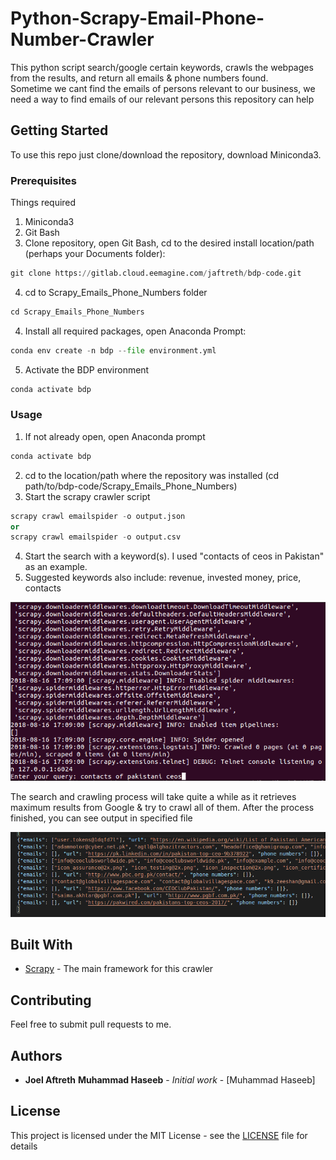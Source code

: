 # Python-Scrapy-Email-Phone-Number-Crawler
This python script search/google certain keywords, crawls the webpages from the results, and return all emails & phone numbers found.
<br>
Sometime we cant find the emails of persons relevant to our business, we need a way to find emails of our relevant persons
this repository can help
<br>
## Getting Started

To use this repo just clone/download the repository, download Miniconda3. 

### Prerequisites

Things required<br>
1. Miniconda3
2. Git Bash
3. Clone repository, open Git Bash, cd to the desired install location/path (perhaps your Documents folder): 
```python
git clone https://gitlab.cloud.eemagine.com/jaftreth/bdp-code.git
 ```
4. cd to Scrapy_Emails_Phone_Numbers folder
```python
cd Scrapy_Emails_Phone_Numbers
```
4. Install all required packages, open Anaconda Prompt: 
  ```python
  conda env create -n bdp --file environment.yml
  ```
5. Activate the BDP environment 
  ```python
  conda activate bdp
  ```
### Usage
1. If not already open, open Anaconda prompt
```python
conda activate bdp
  ```
2. cd to the location/path where the repository was installed (cd path/to/bdp-code/Scrapy_Emails_Phone_Numbers)
3. Start the scrapy crawler script
  ```python
  scrapy crawl emailspider -o output.json
  or
  scrapy crawl emailspider -o output.csv  
  ```
4. Start the search with a keyword(s). I used "contacts of ceos in Pakistan" as an example. 
5. Suggested keywords also include: revenue, invested money, price, contacts

![](input.png)

The search and crawling process will take quite a while as it retrieves maximum results from Google & try to crawl all of them.
After the process finished, you can see output in specified file

![](output.png)

## Built With

* [Scrapy](https://scrapy.org/) - The main framework for this crawler

## Contributing

Feel free to submit pull requests to me.


## Authors

* **Joel Aftreth** **Muhammad Haseeb** - *Initial work* - [Muhammad Haseeb]


## License

This project is licensed under the MIT License - see the [LICENSE](LICENSE) file for details
